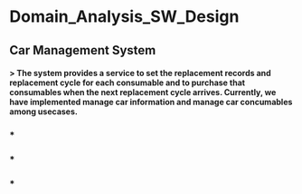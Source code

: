 # Domain_Analysis_SW_Design
## Car Management System 
#### > The system provides a service to set the replacement records and replacement cycle for each consumable and to purchase that consumables when the next replacement cycle arrives. Currently, we have implemented manage car information and manage car concumables among usecases.

### *

### *

### *
